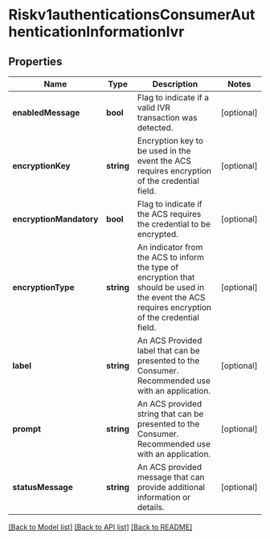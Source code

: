# Riskv1authenticationsConsumerAuthenticationInformationIvr

## Properties
Name | Type | Description | Notes
------------ | ------------- | ------------- | -------------
**enabledMessage** | **bool** | Flag to indicate if a valid IVR transaction was detected. | [optional] 
**encryptionKey** | **string** | Encryption key to be used in the event the ACS requires encryption of the credential field. | [optional] 
**encryptionMandatory** | **bool** | Flag to indicate if the ACS requires the credential to be encrypted. | [optional] 
**encryptionType** | **string** | An indicator from the ACS to inform the type of encryption that should be used in the event the ACS requires encryption of the credential field. | [optional] 
**label** | **string** | An ACS Provided label that can be presented to the Consumer. Recommended use with an application. | [optional] 
**prompt** | **string** | An ACS provided string that can be presented to the Consumer. Recommended use with an application. | [optional] 
**statusMessage** | **string** | An ACS provided message that can provide additional information or details. | [optional] 

[[Back to Model list]](../README.md#documentation-for-models) [[Back to API list]](../README.md#documentation-for-api-endpoints) [[Back to README]](../README.md)


